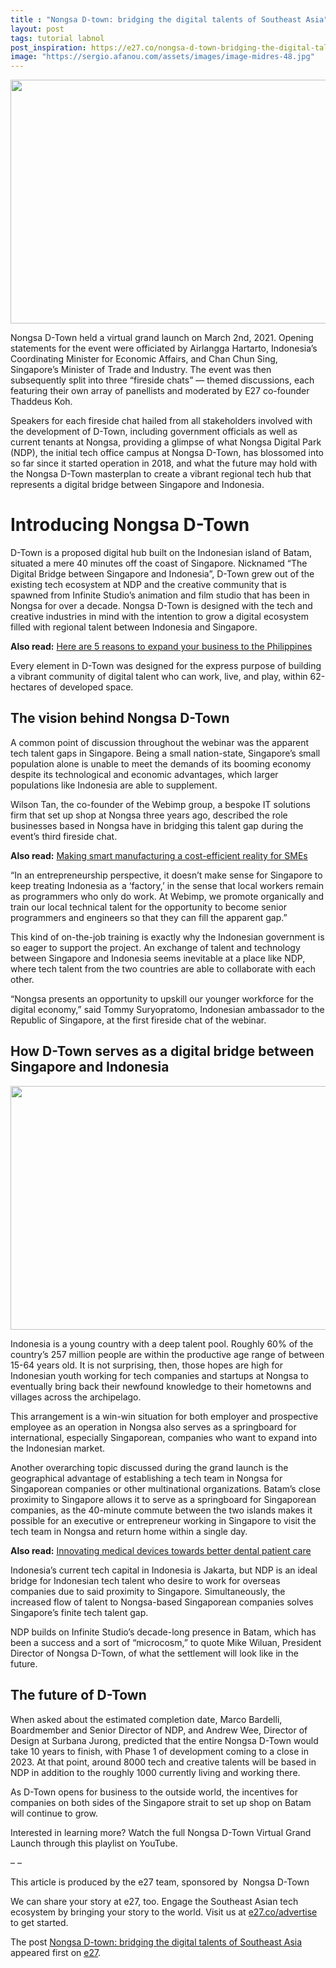 ```yaml
---
title : "Nongsa D-town: bridging the digital talents of Southeast Asia"
layout: post
tags: tutorial labnol
post_inspiration: https://e27.co/nongsa-d-town-bridging-the-digital-talents-of-southeast-asia-20210330/
image: "https://sergio.afanou.com/assets/images/image-midres-48.jpg"
---
```


<img loading="lazy" class="size-full wp-image-412381 aligncenter" src="https://e27.co/wp-content/uploads/2021/03/Nongsa-D-Town-main.png" alt="" width="690" height="390" />
<p>Nongsa D-Town held a virtual grand launch on March 2nd, 2021. Opening statements for the event were officiated by Airlangga Hartarto, Indonesia’s Coordinating Minister for Economic Affairs, and Chan Chun Sing, Singapore’s Minister of Trade and Industry. The event was then subsequently split into three “fireside chats” — themed discussions, each featuring their own array of panellists and moderated by E27 co-founder Thaddeus Koh.</p>
<p>Speakers for each fireside chat hailed from all stakeholders involved with the development of D-Town, including government officials as well as current tenants at Nongsa, providing a glimpse of what Nongsa Digital Park (NDP), the initial tech office campus at Nongsa D-Town, has blossomed into so far since it started operation in 2018, and what the future may hold with the Nongsa D-Town masterplan to create a vibrant regional tech hub that represents a digital bridge between Singapore and Indonesia.</p>
<h1><b>Introducing Nongsa D-Town</b></h1>
<p>D-Town is a proposed digital hub built on the Indonesian island of Batam, situated a mere 40 minutes off the coast of Singapore. Nicknamed “The Digital Bridge between Singapore and Indonesia”, D-Town grew out of the existing tech ecosystem at NDP and the creative community that is spawned from Infinite Studio’s animation and film studio that has been in Nongsa for over a decade. Nongsa D-Town is designed with the tech and creative industries in mind with the intention to grow a digital ecosystem filled with regional talent between Indonesia and Singapore.</p>
<p><b>Also read:</b> <a rel="follow" href="https://e27.co/here-are-5-reasons-to-expand-your-business-to-the-philippines-20210326/">Here are 5 reasons to expand your business to the Philippines</a></p>
<p>Every element in D-Town was designed for the express purpose of building a vibrant community of digital talent who can work, live, and play, within 62-hectares of developed space.</p>
<h2><b>The vision behind Nongsa D-Town</b></h2>
<p>A common point of discussion throughout the webinar was the apparent tech talent gaps in Singapore. Being a small nation-state, Singapore’s small population alone is unable to meet the demands of its booming economy despite its technological and economic advantages, which larger populations like Indonesia are able to supplement.</p>
<p>Wilson Tan, the co-founder of the Webimp group, a bespoke IT solutions firm that set up shop at Nongsa three years ago, described the role businesses based in Nongsa have in bridging this talent gap during the event’s third fireside chat.</p>
<p><b>Also read:</b> <a rel="follow" href="https://e27.co/making-smart-manufacturing-a-cost-efficient-reality-for-smes-20210324/">Making smart manufacturing a cost-efficient reality for SMEs</a></p>
<p>“In an entrepreneurship perspective, it doesn’t make sense for Singapore to keep treating Indonesia as a ‘factory,’ in the sense that local workers remain as programmers who only do work. At Webimp, we promote organically and train our local technical talent for the opportunity to become senior programmers and engineers so that they can fill the apparent gap.”</p>
<p>This kind of on-the-job training is exactly why the Indonesian government is so eager to support the project. An exchange of talent and technology between Singapore and Indonesia seems inevitable at a place like NDP, where tech talent from the two countries are able to collaborate with each other.</p>
<p>“Nongsa presents an opportunity to upskill our younger workforce for the digital economy,” said Tommy Suryopratomo, Indonesian ambassador to the Republic of Singapore, at the first fireside chat of the webinar.</p>
<h2><b>How D-Town serves as a digital bridge between Singapore and Indonesia</b></h2>
<img loading="lazy" class="size-full wp-image-412384 aligncenter" src="https://e27.co/wp-content/uploads/2021/03/Nongsa-D-Town-secondary.png" alt="" width="690" height="390" />
<p>Indonesia is a young country with a deep talent pool. Roughly 60% of the country’s 257 million people are within the productive age range of between 15-64 years old. It is not surprising, then, those hopes are high for Indonesian youth working for tech companies and startups at Nongsa to eventually bring back their newfound knowledge to their hometowns and villages across the archipelago.</p>
<p>This arrangement is a win-win situation for both employer and prospective employee as an operation in Nongsa also serves as a springboard for international, especially Singaporean, companies who want to expand into the Indonesian market.</p>
<p>Another overarching topic discussed during the grand launch is the geographical advantage of establishing a tech team in Nongsa for Singaporean companies or other multinational organizations. Batam’s close proximity to Singapore allows it to serve as a springboard for Singaporean companies, as the 40-minute commute between the two islands makes it possible for an executive or entrepreneur working in Singapore to visit the tech team in Nongsa and return home within a single day.</p>
<p><b>Also read:</b> <a rel="follow" href="https://e27.co/innovating-medical-devices-towards-better-dental-patient-care-20210324/">Innovating medical devices towards better dental patient care</a></p>
<p>Indonesia’s current tech capital in Indonesia is Jakarta, but NDP is an ideal bridge for Indonesian tech talent who desire to work for overseas companies due to said proximity to Singapore. Simultaneously, the increased flow of talent to Nongsa-based Singaporean companies solves Singapore’s finite tech talent gap.</p>
<p>NDP builds on Infinite Studio’s decade-long presence in Batam, which has been a success and a sort of “microcosm,” to quote Mike Wiluan, President Director of Nongsa D-Town, of what the settlement will look like in the future.</p>
<h2><b>The future of D-Town</b></h2>
<p>When asked about the estimated completion date, Marco Bardelli, Boardmember and Senior Director of NDP, and Andrew Wee, Director of Design at Surbana Jurong, predicted that the entire Nongsa D-Town would take 10 years to finish, with Phase 1 of development coming to a close in 2023. At that point, around 8000 tech and creative talents will be based in NDP in addition to the roughly 1000 currently living and working there.</p>
<p>As D-Town opens for business to the outside world, the incentives for companies on both sides of the Singapore strait to set up shop on Batam will continue to grow.</p>
<p>Interested in learning more? Watch the full Nongsa D-Town Virtual Grand Launch through this playlist on YouTube.</p>
<p>&#8211; &#8211;</p>
<p>This article is produced by the e27 team, sponsored by  Nongsa D-Town</p>
<p>We can share your story at e27, too. Engage the Southeast Asian tech ecosystem by bringing your story to the world. Visit us at <a rel="follow" href="https://e27.co/advertise?utm_source=e27&amp;utm_medium=boilerplate&amp;utm_campaign=lead_gen">e27.co/advertise</a> to get started.</p>
<p>The post <a rel="nofollow" href="https://e27.co/nongsa-d-town-bridging-the-digital-talents-of-southeast-asia-20210330/">Nongsa D-town: bridging the digital talents of Southeast Asia</a> appeared first on <a rel="nofollow" href="https://e27.co">e27</a>.</p>
